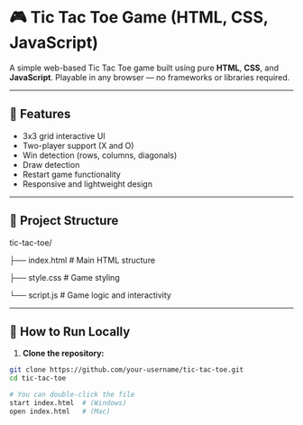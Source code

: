 # 🎮 Tic Tac Toe Game (HTML, CSS, JavaScript)

A simple web-based Tic Tac Toe game built using pure **HTML**, **CSS**, and **JavaScript**. Playable in any browser — no frameworks or libraries required.

---

## 📌 Features

- 3x3 grid interactive UI
- Two-player support (X and O)
- Win detection (rows, columns, diagonals)
- Draw detection
- Restart game functionality
- Responsive and lightweight design

---

## 📂 Project Structure

tic-tac-toe/

├── index.html # Main HTML structure

├── style.css # Game styling

└── script.js # Game logic and interactivity

---

## 🚀 How to Run Locally

1. **Clone the repository:**

```bash
git clone https://github.com/your-username/tic-tac-toe.git
cd tic-tac-toe

# You can double-click the file
start index.html  # (Windows)
open index.html   # (Mac)
